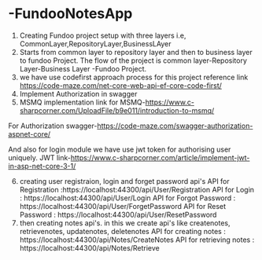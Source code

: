 # -FundooNotesApp

1. Creating Fundoo project setup with three layers i.e, CommonLayer,RepositoryLayer,BusinessLAyer
2. Starts from common layer to repository layer and then to  business layer to fundoo Project. The flow of the project is common layer-Repository Layer-Business Layer -Fundoo Project.
3. we have use codefirst approach process for this project 
  reference link https://code-maze.com/net-core-web-api-ef-core-code-first/
4. Implement Authorization in swagger
5. MSMQ implementation
link for MSMQ-https://www.c-sharpcorner.com/UploadFile/b9e011/introduction-to-msmq/

For Authorization swagger-https://code-maze.com/swagger-authorization-aspnet-core/

And also for login module we have use jwt token for authorising user uniquely.
JWT link-https://www.c-sharpcorner.com/article/implement-jwt-in-asp-net-core-3-1/

6. creating user registraion, login and forget password api's
    API for Registration :https://localhost:44300/api/User/Registration
    API for Login : https://localhost:44300/api/User/Login
    API for Forgot Password : https://localhost:44300/api/User/ForgetPassword
    API for Reset Password : https://localhost:44300/api/User/ResetPassword
7. then creating notes api's. in this we create api's like createnotes, retrievenotes, updatenotes, deletenotes
    API for creating notes : https://localhost:44300/api/Notes/CreateNotes
    API for retrieving notes : https://localhost:44300/api/Notes/Retrieve
